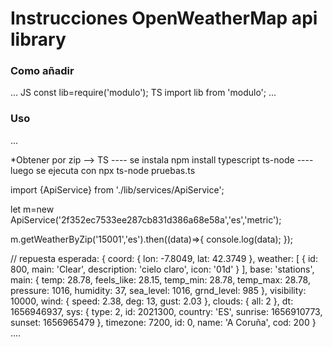 # Instrucciones OpenWeatherMap api library

### Como añadir

...
JS
const lib=require('modulo');
TS
import lib from 'modulo';
...

### Uso
...

*Obtener por zip --> TS
---- se instala npm install typescript ts-node
---- luego se ejecuta con npx ts-node pruebas.ts

import {ApiService} from './lib/services/ApiService';

let m=new ApiService('2f352ec7533ee287cb831d386a68e58a','es','metric');

m.getWeatherByZip('15001','es').then((data)=>{
    console.log(data);
});

// repuesta esperada:
{
  coord: { lon: -7.8049, lat: 42.3749 },
  weather: [
    { id: 800, main: 'Clear', description: 'cielo claro', icon: '01d' }
  ],
  base: 'stations',
  main: {
    temp: 28.78,
    feels_like: 28.15,
    temp_min: 28.78,
    temp_max: 28.78,
    pressure: 1016,
    humidity: 37,
    sea_level: 1016,
    grnd_level: 985
  },
  visibility: 10000,
  wind: { speed: 2.38, deg: 13, gust: 2.03 },
  clouds: { all: 2 },
  dt: 1656946937,
  sys: {
    type: 2,
    id: 2021300,
    country: 'ES',
    sunrise: 1656910773,
    sunset: 1656965479
  },
  timezone: 7200,
  id: 0,
  name: 'A Coruña',
  cod: 200
}
....

